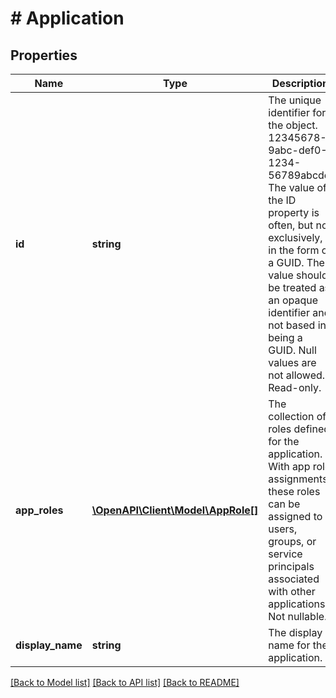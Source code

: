 # # Application

## Properties

Name | Type | Description | Notes
------------ | ------------- | ------------- | -------------
**id** | **string** | The unique identifier for the object. 12345678-9abc-def0-1234-56789abcde. The value of the ID property is often, but not exclusively, in the form of a GUID. The value should be treated as an opaque identifier and not based in being a GUID. Null values are not allowed. Read-only. | [readonly]
**app_roles** | [**\OpenAPI\Client\Model\AppRole[]**](AppRole.md) | The collection of roles defined for the application. With app role assignments, these roles can be assigned to users, groups, or service principals associated with other applications. Not nullable. | [optional]
**display_name** | **string** | The display name for the application. | [optional]

[[Back to Model list]](../../README.md#models) [[Back to API list]](../../README.md#endpoints) [[Back to README]](../../README.md)
